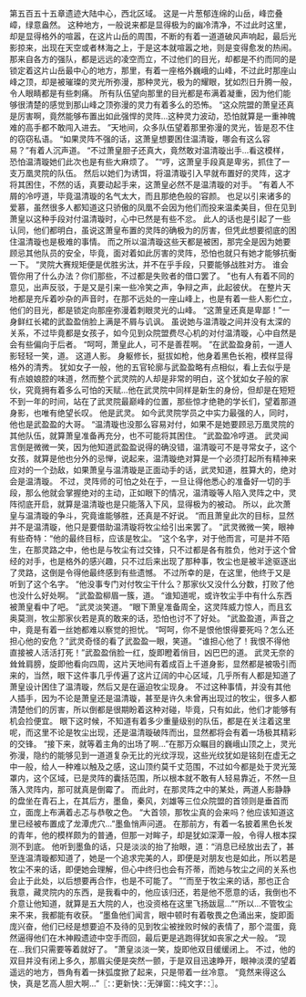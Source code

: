 第五百五十五章遗迹大陆中心，西北区域。
这是一片葱郁连绵的山岳，峰峦叠嶂，绿意盎然。
这种地方，一般说来都是显得极为的幽冷清净，不过此时这里，却是显得格外的喧嚣，在这片山岳的周围，不断的有着一道道破风声响起，最后光影掠来，出现在天空或者林海之上，于是这本就喧嚣之地，则是变得愈发的热闹。
那来自各方的强队，都是远远的凌空而立，不过他们的目光，却都是不约而同的是锁定着这片山岳最中心的地方，那里，有着一座格外巍峨的山峰，不过此时那座山峰之顶，却是被璀璨的灵光所弥漫，那种灵光，极为的耀眼，犹如烈日升腾一般，令人眼睛都是有些刺痛。
所有队伍望向那里的目光都是布满着凝重，因为他们能够很清楚的感觉到那山峰之顶弥漫的灵力有着多么的恐怖。
“这众院盟的萧皇还真是厉害啊，竟然能够布置出如此强悍的灵阵...这种灵力波动，恐怕就算是一重神魄难的高手都不敢闯入进去。
”天地间，众多队伍望着那里弥漫的灵光，皆是忍不住的窃窃私语。
“如果灵阵不强的话，这萧皇想要困住温清璇，哪会有这么容易？”有着人沉声道。
“不过萧皇胆子还真大，竟然敢对温清璇出手...看这模样，恐怕温清璇她们此次也是有些大麻烦了。
”“哼，这萧皇手段真是卑劣，抓住了一支万凰灵院的队伍。
然后以她们为诱饵，将温清璇引入早就布置好的灵阵，这才将其困住，不然的话，真要动起手来，这萧皇必然不是温清璇的对手。
”有着人不屑的冷哼道，毕竟温清璇的名气太大，而且那绝色般的容颜。
也足以引来诸多的爱慕，虽然很多人都知道这只骄傲的凤凰不会因为他们而投来温柔美目，但在见到萧皇以这种手段对付温清璇时，心中已然是有些不忿。
此人的话也是引起了一些认同，他们都明白，虽说这萧皇布置的灵阵的确极为的厉害，但凭此想要彻底的困住温清璇也是极难的事情。
而之所以温清璇这些天都是被困，那完全是因为她要顾忌其他队员的安全，毕竟，面对着如此厉害的灵阵，恐怕也就只有她才能够抗衡一下。
“灵院大赛规矩便是优胜劣汰，并不在乎手段，只要能够战胜对方。
谁会管你用了什么办法？你们那些，不过都是失败者的借口罢了。
”也有人有着不同的意见，出声反驳，于是又是引来一些冷笑之声，争辩之声，此起彼伏。
在整片天地都是充斥着吵杂的声音时，在那不远处的一座山峰上，也是有着一些人影伫立，他们的目光，都是锁定向那座弥漫着刺眼灵光的山峰。
“这萧皇还真是卑鄙！”一身鲜红长裙的武盈盈俏脸上满是不屑与讥讽。
虽说她与温清璇之间并没有太深的关系，不过毕竟都是女孩子，如今见到众院盟费尽心机的对付温清璇，心中自然是会有些偏向于后者。
“呵呵，萧皇此人，可不是善茬啊。
”在武盈盈身前，一道人影轻轻一笑，道。
这道人影。
身躯修长，挺拔如枪，他身着黑色长袍，模样显得格外的清秀。
犹如女子一般，他的五官轮廓与武盈盈略有点相似，看上去似乎是有点娘娘腔的味道，然而整个武灵院的人却是非常的明白，这个犹如女子般的家伙，究竟拥有着多么可怕的天赋...他在武灵院中同样是新生的身份，但却是在短短不到一年的时间，站在了武灵院最巅峰的位置，那些惊才绝艳的学长们，望着那道身影，也唯有绝望长叹。
他是武灵。
如今武灵院学员之中实力最强的人，同时，他也是武盈盈的大哥。
“温清璇也没那么容易对付，如果不是她要顾忌万凰灵院的其他队伍，就算萧皇准备再充分，也不可能将其困住。
”武盈盈冷哼道。
武灵闻言倒是微微一笑，因为他知道武盈盈说得的确没错，温清璇可不是寻常女子，这个女孩，就算是他也分外的忌惮，说起来，温清璇绝对算是一个必须打起所有精神来应对的一个劲敌，如果萧皇与温清璇是正面动手的话，武灵知道，胜算大的，绝对会是温清璇。
不过，灵阵师的可怕之处在于，一旦让得他悉心的准备好一切的手段，那么他就会掌握绝对的主动，正如眼下的情况，温清璇等人陷入灵阵之中，灵阵彻底开启，就算是温清璇也是只能落入下风，显得极为的被动。
所以，此次萧皇与温清璇的争斗，究竟谁能够胜，还真是不好说。
“而且萧皇此次的目标，显然并不是温清璇，他只是要借助温清璇将牧尘给引出来罢了。
”武灵微微一笑，眼神有些奇特：“他的最终目标，应该是牧尘。
”这个名字，对于他而言，可是并不陌生，在那灵路之中，他也是与牧尘有过交锋，只不过都是各有胜负，他对于这个曾经的对手，也是格外的感兴趣，只不过后来出现了那种事，牧尘也是被半途驱逐出了灵路，这倒是令得他最终感到有些遗憾。
不过所幸的是，在这里，他终于又是听到了这个名字。
“他没事专门对付牧尘干什么？那家伙又没什么分数，打败了他也没什么好处啊。
”武盈盈柳眉一簇，道。
“谁知道呢，或许牧尘手中有什么东西被萧皇看中了吧。
”武灵淡笑道。
“眼下萧皇准备周全，这灵阵威力惊人，而且玄奥莫测，牧尘那家伙若是真的敢来的话，恐怕也讨不了好处。
”武盈盈道，声音之中，竟是有着一丝她都难以察觉的担忧。
“呵呵，你不是恨他恨得要死吗？怎么还担心他的安危？”武灵奇怪的看了武盈盈一眼，笑道。
“谁担心他了！我恨不得他直接被人活活打死！”武盈盈俏脸一红，旋即瞪着俏目，凶巴巴的道。
武灵无奈的耸耸肩膀，旋即他看向四周，这片天地间有着成百上千道身影，显然都是被吸引而来的，当然，眼下这件事几乎传遍了这片辽阔的中心区域，几乎所有人都是知道了萧皇设计困住了温清璇，然后又是在逼迫牧尘现身。
不过这种事情，并没有其他人插手，因为不论是萧皇还是温清璇，甚至是许久未曾再出现过的牧尘，很多人都清楚他们的厉害，所以倒都是很期盼着这种对碰，毕竟，只有如此，他们才能够有机会捡便宜。
眼下这时候，不知道有着多少重量级别的队伍，都是在关注着这里呢，而这里不论是牧尘出现，还是温清璇破阵而出，显然都将会有着一场极其精彩的交锋。
“接下来，就等着主角的出场了啊...”在那万众瞩目的巍峨山顶之上，灵光弥漫，隐约的能够见到一道道复杂无比的光纹浮现，这些光纹犹如是铭刻在虚无之中一般，给人一种难以触及之感，这山顶约莫千丈范围，不过如今都是处于灵光笼罩内，这个区域，已是灵阵的囊括范围，所以根本就不敢有人轻易靠近，不然一旦落入灵阵内，那可就真是倒霉了。
而此时，在那灵阵之中的某处，两道人影静静的盘坐在青石上，在其后方，墨鱼，秦风，刘雄等三位众院盟的首领则是垂首而立，面庞上布满着忐忑与恭敬之色。
“大首领，那牧尘真的会来吗？他应该知道这里已经被布置成了龙潭虎穴...”墨鱼悄声问道。
在那前方，有着一名披着黑色长发的青年，他的模样颇为的普通，但那一对眸子，却是犹如深潭一般，令得人根本探测不到底。
他听到墨鱼的话，只是淡淡的抬了抬眼，道：“消息已经放出去了，甚至连温清璇都知道了，她是一个追求完美的人，即便是对朋友也是如此，所以若是牧尘不来的话，即便她会理解，但心中终归也会有芥蒂，而她与牧尘之间的关系也会止于此处，以后想要再合作，也是不可能了。
”“而至于牧尘来的话，那也正合我意，藏灵院内的东西，是我看中的，他应该归还，若是他不愿意的话，我倒也不介意让他知道，就算是五大院的人，也没资格在这里飞扬跋扈...”“所以...不管牧尘来不来，我都能有收获。
”墨鱼他们闻言，眼中顿时有着敬畏之色涌出来，旋即面庞兴奋，他们已经是想要迫不及待的见到牧尘被挫败时候的表情了，那个混蛋，竟然逼得他们在木神殿遗迹中空手而回，最后更是逃跑得犹如丧家之犬一般。
“现在...我们只需要等着就好了。
”萧皇淡淡一笑，旋即他双目缓缓闭上。
不过，他的双目并没有闭上多久，那眉尖便是突然一颤，于是双目迅速睁开，眼神淡漠的望着遥远的地方，唇角有着一抹弧度掀了起来，只是带着一丝冷意。
“竟然来得这么快，真是艺高人胆大啊...”〖∷更新快∷无弹窗∷纯文字∷〗。
